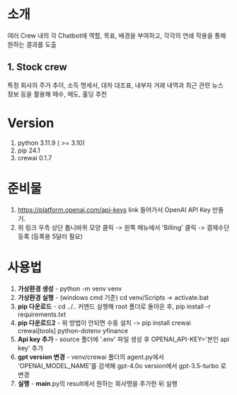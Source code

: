 # 소개
여러 Crew 내의 각 Chatbot에 역할, 목표, 배경을 부여하고,
각각의 연쇄 작용을 통해 원하는 결과를 도출

## 1. Stock crew
특정 회사의 주가 추이, 소득 명세서, 대차 대조표, 내부자 거래 내역과
최근 관련 뉴스 정보 등을 활용해 매수, 매도, 홀딩 추천

# Version
1. python 3.11.9 ( >= 3.10)
2. pip 24.1
3. crewai 0.1.7

# 준비물
1. https://platform.openai.com/api-keys link 들어가서 OpenAI API Key 만들기.
2. 위 링크 우측 상단 톱니바퀴 모양 클릭 -> 왼쪽 메뉴에서 'Billing' 클릭 -> 결제수단 등록 (등록용 5달러 필요)

# 사용법
1. **가상환경 생성** - python -m venv venv 
2. **가상환경 실행** - (windows cmd 기준) cd venv/Scripts -> activate.bat
3. **pip 다운로드** - cd ../.. 커맨드 실행해 root 폴더로 돌아온 후, pip install -r requirements.txt
4. **pip 다운로드2** - 위 방법이 안되면 수동 설치 -> pip install crewai crewai[tools] python-dotenv yfinance
5. **Api key 추가** - source 폴더에 '.env' 파일 생성 후 OPENAI_API-KEY='본인 api key' 추가
6. **gpt version 변경** - venv/crewai 폴더의 agent.py에서 'OPENAI_MODEL_NAME'를 검색해 gpt-4.0o version에서 gpt-3.5-turbo 로 변경
7. **실행** - __main__.py의 result에서 원하는 회사명을 추가한 뒤 실행